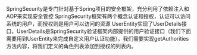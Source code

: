 SpringSecurity是专门针对基于Spring项目的安全框架，充分利用了依赖注入和AOP来实现安全管控
SpringSecurity框架有两个概念认证和授权，认证可以访问系统的用户，而授权则是用户可以访问的资源
UserEntity实现了UserDetails接口，UserDetails是SpringSecurity验证框架内部提供的用户验证接口（我们下面需要用到UserEntity来完成自定义用户认证功能），我们需要实现getAuthorities方法内容，将我们定义的角色列表添加到授权的列表内。
 